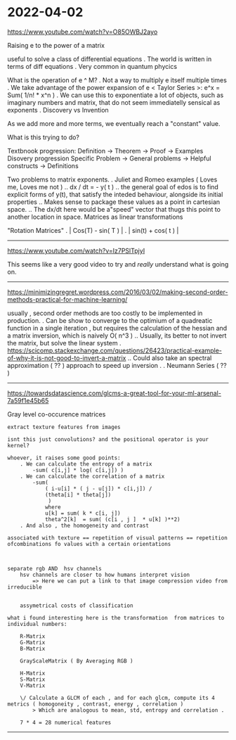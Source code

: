 # 2022-04-02

<https://www.youtube.com/watch?v=O85OWBJ2ayo>

Raising e to the power of a matrix

useful to solve a class of differential equations
    . The world  is written in terms of diff equations
    . Very common in quantum phycics

What is the operation of e ^ M?
    . Not a way to multiply e itself multiple times
    . We take advantage of the power expansion of e < Taylor Series >:
        e^x = Sum( 1/n! * x^n )
    . We can use this to exponentiate a lot of objects, such as imaginary numbers and matrix, that do not seem immediatelly sensical as exponents
    . Discovery vs Invention

As we add more and more terms, we eventually reach a "constant" value.

What is this trying to do?

Textbnook progression:
    Definition -> Theorem -> Proof  -> Examples
Disovery progression
    Specific Problem -> General problems -> Helpful constructs -> Definitions

Two problems to matrix exponents.
    . Juliet and Romeo examples ( Loves me, Loves me not )
        .. dx / dt = - y( t )
        .. the general goal of edos is to find explicit forms of y(t), that satisfy the inteded behaviour, alongside its initial properties
        .. Makes sense to package these values as a point in cartesian space.
        .. The dx/dt here would be a"speed" vector that thugs this point to another location in space.
Matrices as linear transformations

"Rotation Matrices"
    . | Cos(T) - sin( T ) |
    . | sin(t) + cos( t ) |

___

<https://www.youtube.com/watch?v=Iz7PSlTpjyI>

This seems like a very good video to try and *really* understand what is going on.

___

<https://minimizingregret.wordpress.com/2016/03/02/making-second-order-methods-practical-for-machine-learning/>

usually , second order methods are too costly to be implemented in production.
    . Can be show to converge to the optimium of a quadreatic function in a single iteration , but requires the calculation of the hessian and a matrix inversion, which is naively O( n^3 )
        .. Usually, its better to not invert the matrix, but solve the linear system . <https://scicomp.stackexchange.com/questions/26423/practical-example-of-why-it-is-not-good-to-invert-a-matrix>
        .. Could also take an spectral approximation ( ?? ) approach to speed up inversion .
    . Neumann Series ( ?? )

___

<https://towardsdatascience.com/glcms-a-great-tool-for-your-ml-arsenal-7a59f1e45b65>

Gray level co-occurence matrices

    extract texture features from images
        
    isnt this just convolutions? and the positional operator is your kernel?
    
    whoever, it raises some good points:
        . We can calculate the entropy of a matrix 
            -sum( c[i,j] * log( c[i,j]) )
        . We can calculate the correlation of a matrix
            -sum( 
                ( i-u[i] * ( j - u[j]) * c[i,j]) /
                (theta[i] * theta[j]) 
                 )
                where 
                u[k] = sum( k * c[i, j])
                theta^2[k]  = sum( (c[i , j ]  * u[k] )**2)
        . And also , the homogeneity and contrast

    associated with texture == repetition of visual patterns == repetition ofcombinations fo values with a certain orientations 



    separate rgb AND  hsv channels
        hsv channels are closer to how humans interpret vision 
            => Here we can put a link to that image compression video from irreducible


        assymetrical costs of classification
    
    what i found interesting here is the transformation  from matrices to individual numbers:
        
        R-Matrix
        G-Matrix
        B-Matrix
        
        GrayScaleMatrix ( By Averaging RGB )

        H-Matrix
        S-Matrix
        V-Matrix
        
        \/ Calculate a GLCM of each , and for each glcm, compute its 4 metrics ( homogoneity , contrast, energy , correlation )
            > Which are analogous to mean, std, entropy and correlation . 
        
        7 * 4 = 28 numerical features

___
